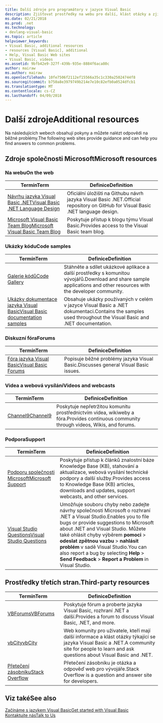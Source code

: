 ```yaml
---
title: Další zdroje pro programátory v jazyce Visual Basic
description: Zjišťovat prostředky na webu pro další, klást otázky a zjistit další informace o jazyka Visual Basic.
ms.date: 02/21/2018
ms.prod: .net
ms.technology:
- devlang-visual-basic
ms.topic: article
helpviewer_keywords:
- Visual Basic, additional resources
- resources [Visual Basic], additional
- Help, Visual Basic Web sites
- Visual Basic, videos
ms.assetid: 9bfb42e9-327f-439b-935e-8884f6aca80c
author: mairaw
ms.author: mairaw
ms.openlocfilehash: 10fe7506f2112ef15566a35c1c330a25024744f8
ms.sourcegitcommit: b750a8e3979749b214e7e10c82efb0a0524dfcb1
ms.translationtype: MT
ms.contentlocale: cs-CZ
ms.lasthandoff: 04/09/2018
---
```

# <a name="additional-resources"></a><span data-ttu-id="df5cd-103">Další zdroje</span><span class="sxs-lookup"><span data-stu-id="df5cd-103">Additional resources</span></span>

<span data-ttu-id="df5cd-104">Na následujících webech obsahují pokyny a můžete nalézt odpovědi na běžné problémy.</span><span class="sxs-lookup"><span data-stu-id="df5cd-104">The following web sites provide guidance and can help you find answers to common problems.</span></span>

## <a name="microsoft-resources"></a><span data-ttu-id="df5cd-105">Zdroje společnosti Microsoft</span><span class="sxs-lookup"><span data-stu-id="df5cd-105">Microsoft resources</span></span>

### <a name="on-the-web"></a><span data-ttu-id="df5cd-106">Na webu</span><span class="sxs-lookup"><span data-stu-id="df5cd-106">On the web</span></span>

|<span data-ttu-id="df5cd-107">Termín</span><span class="sxs-lookup"><span data-stu-id="df5cd-107">Term</span></span>|<span data-ttu-id="df5cd-108">Definice</span><span class="sxs-lookup"><span data-stu-id="df5cd-108">Definition</span></span>|
|----------|----------------|
|[<span data-ttu-id="df5cd-109">Návrhu jazyka Visual Basic .NET</span><span class="sxs-lookup"><span data-stu-id="df5cd-109">Visual Basic .NET Language Design</span></span>](https://github.com/dotnet/vblang)|<span data-ttu-id="df5cd-110">Oficiální úložišti na Githubu návrh jazyka Visual Basic .NET.</span><span class="sxs-lookup"><span data-stu-id="df5cd-110">Official repository on GitHub for Visual Basic .NET language design.</span></span>|
|[<span data-ttu-id="df5cd-111">Microsoft Visual Basic Team Blog</span><span class="sxs-lookup"><span data-stu-id="df5cd-111">Microsoft Visual Basic Team Blog</span></span>](https://blogs.msdn.microsoft.com/vbteam/)|<span data-ttu-id="df5cd-112">Poskytuje přístup k blogu týmu Visual Basic.</span><span class="sxs-lookup"><span data-stu-id="df5cd-112">Provides access to the Visual Basic team blog.</span></span>|

### <a name="code-samples"></a><span data-ttu-id="df5cd-113">Ukázky kódu</span><span class="sxs-lookup"><span data-stu-id="df5cd-113">Code samples</span></span>

|<span data-ttu-id="df5cd-114">Termín</span><span class="sxs-lookup"><span data-stu-id="df5cd-114">Term</span></span>|<span data-ttu-id="df5cd-115">Definice</span><span class="sxs-lookup"><span data-stu-id="df5cd-115">Definition</span></span>|
|----------|----------------|
|[<span data-ttu-id="df5cd-116">Galerie kódů</span><span class="sxs-lookup"><span data-stu-id="df5cd-116">Code Gallery</span></span>](https://code.msdn.microsoft.com/site/search?f%5B0%5D.Type=ProgrammingLanguage&f%5B0%5D.Value=VB&f%5B0%5D.Text=VB.NET)|<span data-ttu-id="df5cd-117">Stáhněte a sdílet ukázkové aplikace a další prostředky s komunitou vývojářů.</span><span class="sxs-lookup"><span data-stu-id="df5cd-117">Download and share sample applications and other resources with the developer community.</span></span>|
|[<span data-ttu-id="df5cd-118">Ukázky dokumentace jazyka Visual Basic</span><span class="sxs-lookup"><span data-stu-id="df5cd-118">Visual Basic documentation samples</span></span>](https://github.com/dotnet/samples/tree/master/snippets/visualbasic)|<span data-ttu-id="df5cd-119">Obsahuje ukázky používaných v celém v jazyce Visual Basic a .NET dokumentaci.</span><span class="sxs-lookup"><span data-stu-id="df5cd-119">Contains the samples used throughout the Visual Basic and .NET documentation.</span></span>|

### <a name="forums"></a><span data-ttu-id="df5cd-120">Diskuzní fóra</span><span class="sxs-lookup"><span data-stu-id="df5cd-120">Forums</span></span>

|<span data-ttu-id="df5cd-121">Termín</span><span class="sxs-lookup"><span data-stu-id="df5cd-121">Term</span></span>|<span data-ttu-id="df5cd-122">Definice</span><span class="sxs-lookup"><span data-stu-id="df5cd-122">Definition</span></span>|
|----------|----------------|
|[<span data-ttu-id="df5cd-123">Fóra jazyka Visual Basic</span><span class="sxs-lookup"><span data-stu-id="df5cd-123">Visual Basic Forums</span></span>](https://social.msdn.microsoft.com/Forums/vstudio/en-US/home?forum=vbgeneral)|<span data-ttu-id="df5cd-124">Popisuje běžné problémy jazyka Visual Basic.</span><span class="sxs-lookup"><span data-stu-id="df5cd-124">Discusses general Visual Basic issues.</span></span>|

### <a name="videos-and-webcasts"></a><span data-ttu-id="df5cd-125">Videa a webová vysílání</span><span class="sxs-lookup"><span data-stu-id="df5cd-125">Videos and webcasts</span></span>

|<span data-ttu-id="df5cd-126">Termín</span><span class="sxs-lookup"><span data-stu-id="df5cd-126">Term</span></span>|<span data-ttu-id="df5cd-127">Definice</span><span class="sxs-lookup"><span data-stu-id="df5cd-127">Definition</span></span>|
|----------|----------------|
|[<span data-ttu-id="df5cd-128">Channel9</span><span class="sxs-lookup"><span data-stu-id="df5cd-128">Channel9</span></span>](https://channel9.msdn.com/)|<span data-ttu-id="df5cd-129">Poskytuje nepřetržitou komunitu prostřednictvím videa, wikiweby a fóra.</span><span class="sxs-lookup"><span data-stu-id="df5cd-129">Provides continuous community through videos, Wikis, and forums.</span></span>|

### <a name="support"></a><span data-ttu-id="df5cd-130">Podpora</span><span class="sxs-lookup"><span data-stu-id="df5cd-130">Support</span></span>

|<span data-ttu-id="df5cd-131">Termín</span><span class="sxs-lookup"><span data-stu-id="df5cd-131">Term</span></span>|<span data-ttu-id="df5cd-132">Definice</span><span class="sxs-lookup"><span data-stu-id="df5cd-132">Definition</span></span>|
|----------|----------------|
|[<span data-ttu-id="df5cd-133">Podporu společnosti Microsoft</span><span class="sxs-lookup"><span data-stu-id="df5cd-133">Microsoft Support</span></span>](https://support.microsoft.com)|<span data-ttu-id="df5cd-134">Poskytuje přístup k článků znalostní báze Knowledge Base (KB), stahování a aktualizace, webová vysílání technické podpory a další služby.</span><span class="sxs-lookup"><span data-stu-id="df5cd-134">Provides access to Knowledge Base (KB) articles, downloads and updates, support webcasts, and other services.</span></span>|
|[<span data-ttu-id="df5cd-135">Visual Studio Questions</span><span class="sxs-lookup"><span data-stu-id="df5cd-135">Visual Studio Questions</span></span>](https://developercommunity.visualstudio.com)|<span data-ttu-id="df5cd-136">Umožňuje souboru chyby nebo zadejte návrhy společnosti Microsoft o rozhraní .NET a Visual Studio.</span><span class="sxs-lookup"><span data-stu-id="df5cd-136">Enables you to file bugs or provide suggestions to Microsoft about .NET and Visual Studio.</span></span> <span data-ttu-id="df5cd-137">Můžete také ohlásit chyby výběrem **pomoci** > **odeslat zpětnou vazbu** > **nahlásit problém** v sadě Visual Studio.</span><span class="sxs-lookup"><span data-stu-id="df5cd-137">You can also report a bug by selecting **Help** > **Send Feedback** > **Report a Problem** in Visual Studio.</span></span>|

## <a name="third-party-resources"></a><span data-ttu-id="df5cd-138">Prostředky třetích stran.</span><span class="sxs-lookup"><span data-stu-id="df5cd-138">Third-party resources</span></span>

|<span data-ttu-id="df5cd-139">Termín</span><span class="sxs-lookup"><span data-stu-id="df5cd-139">Term</span></span>|<span data-ttu-id="df5cd-140">Definice</span><span class="sxs-lookup"><span data-stu-id="df5cd-140">Definition</span></span>|
|----------|----------------|
|[<span data-ttu-id="df5cd-141">VBForums</span><span class="sxs-lookup"><span data-stu-id="df5cd-141">VBForums</span></span>](http://www.vbforums.com/)|<span data-ttu-id="df5cd-142">Poskytuje fórum a proberte jazyka Visual Basic, rozhraní .NET a další.</span><span class="sxs-lookup"><span data-stu-id="df5cd-142">Provides a forum to discuss Visual Basic, .NET, and more.</span></span>|
|[<span data-ttu-id="df5cd-143">vbCity</span><span class="sxs-lookup"><span data-stu-id="df5cd-143">vbCity</span></span>](http://vbcity.com/)|<span data-ttu-id="df5cd-144">Web komunity pro uživatele, kteří mají další informace a klást otázky týkající se jazyka Visual Basic a .NET.</span><span class="sxs-lookup"><span data-stu-id="df5cd-144">A community site for people to learn and ask questions about Visual Basic and .NET.</span></span>|
|[<span data-ttu-id="df5cd-145">Přetečení zásobníku</span><span class="sxs-lookup"><span data-stu-id="df5cd-145">Stack Overflow</span></span>](https://stackoverflow.com/questions/tagged/vb.net)|<span data-ttu-id="df5cd-146">Přetečení zásobníku je otázka a odpověď web pro vývojáře.</span><span class="sxs-lookup"><span data-stu-id="df5cd-146">Stack Overflow is a question and answer site for developers.</span></span>|

## <a name="see-also"></a><span data-ttu-id="df5cd-147">Viz také</span><span class="sxs-lookup"><span data-stu-id="df5cd-147">See also</span></span>

[<span data-ttu-id="df5cd-148">Začínáme s jazykem Visual Basic</span><span class="sxs-lookup"><span data-stu-id="df5cd-148">Get started with Visual Basic</span></span>](../../visual-basic/getting-started/index.md)  
[<span data-ttu-id="df5cd-149">Kontaktujte nás</span><span class="sxs-lookup"><span data-stu-id="df5cd-149">Talk to Us</span></span>](/visualstudio/ide/talk-to-us)  
